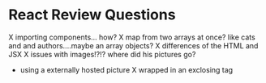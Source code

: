 # React Review Questions

X importing components... how?
X map from two arrays at once? like cats and and authors....maybe an array objects?
X differences of the HTML and JSX
X issues with images!?!? where did his pictures go?

- using a externally hosted picture
  X wrapped in an exclosing tag
